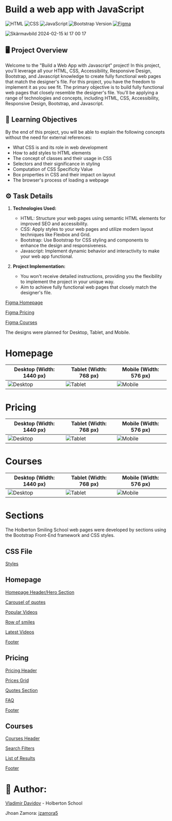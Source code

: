 # Build a web app with JavaScript

![HTML](https://img.shields.io/badge/HTML-5-blue?style=for-the-badge&logo=html5&logoColor=white)
![CSS](https://img.shields.io/badge/CSS-3-blue?style=for-the-badge&logo=css3&logoColor=white)
![JavaScript](https://img.shields.io/badge/JavaScript-ES6-yellow?style=for-the-badge&logo=javascript&logoColor=white)
![Bootstrap Version](https://img.shields.io/badge/Bootstrap-4.4.1-purple?style=for-the-badge&logo=bootstrap&logoColor=white)
[![Figma](https://img.shields.io/badge/Figma-Design-blue?style=for-the-badge&logo=figma&logoColor=white)](https://www.figma.com/)

![Skärmavbild 2024-02-15 kl  17 00 17](https://github.com/v-dav/holbertonschool-smiling-school-javascript/assets/115344057/496faed7-b0c1-46d2-991a-123bc6ccf80b)


## 🖥️ Project Overview

Welcome to the "Build a Web App with Javascript" project! In this project, you'll leverage all your HTML, CSS, Accessibility, Responsive Design, Bootstrap, and Javascript knowledge to create fully functional web pages that match the designer's file.
For this project, you have the freedom to implement it as you see fit. The primary objective is to build fully functional web pages that closely resemble the designer's file. You'll be applying a range of technologies and concepts, including HTML, CSS, Accessibility, Responsive Design, Bootstrap, and Javascript.

##  🧐 Learning Objectives

By the end of this project, you will be able to explain the following concepts without the need for external references:

- What CSS is and its role in web development
- How to add styles to HTML elements
- The concept of classes and their usage in CSS
- Selectors and their significance in styling
- Computation of CSS Specificity Value
- Box properties in CSS and their impact on layout
- The browser's process of loading a webpage



## ⚙️ Task Details

1. **Technologies Used:**
   - HTML: Structure your web pages using semantic HTML elements for improved SEO and accessibility.
   - CSS: Apply styles to your web pages and utilize modern layout techniques like Flexbox and Grid.
   - Bootstrap: Use Bootstrap for CSS styling and components to enhance the design and responsiveness.
   - Javascript: Implement dynamic behavior and interactivity to make your web app functional.

2. **Project Implementation:**
   - You won't receive detailed instructions, providing you the flexibility to implement the project in your unique way.
   - Aim to achieve fully functional web pages that closely match the designer's file.

[Figma Homepage](https://www.figma.com/file/QYQqMYbdpAHL5xTclwJKSI/Homepage)

[Figma Pricing](https://www.figma.com/file/KLAI53jdYpfFNEy0O79ymB/Pricing)

[Figma Courses](https://www.figma.com/file/ivg3abH1HLmMayBgjGg1Qf/Courses)

The designs were planned for Desktop, Tablet, and Mobile.

# Homepage

| **Desktop (Width: 1440 px)**                              | **Tablet (Width: 768 px)**                              | **Mobile (Width: 576 px)**                              |
| --------------------------------------------------------- | ------------------------------------------------------- | ------------------------------------------------------- |
| ![Desktop](https://i.ibb.co/pKGgC0J/Homepage-Desktop.png) | ![Tablet](https://i.ibb.co/6XBLwf9/Homepage-Tablet.png) | ![Mobile](https://i.ibb.co/NVBK21F/Homepage-Mobile.png) |

# Pricing

| **Desktop (Width: 1440 px)**                             | **Tablet (Width: 768 px)**                             | **Mobile (Width: 576 px)**                             |
| -------------------------------------------------------- | ------------------------------------------------------ | ------------------------------------------------------ |
| ![Desktop](https://i.ibb.co/RvSJ2YS/Pricing-Desktop.png) | ![Tablet](https://i.ibb.co/Gkvsf0Y/Pricing-Tablet.png) | ![Mobile](https://i.ibb.co/6RwmYck/Pricing-Mobile.png) |

# Courses

| **Desktop (Width: 1440 px)**                             | **Tablet (Width: 768 px)**                             | **Mobile (Width: 576 px)**                             |
| -------------------------------------------------------- | ------------------------------------------------------ | ------------------------------------------------------ |
| ![Desktop](https://i.ibb.co/y51S3HX/Courses-Desktop.png) | ![Tablet](https://i.ibb.co/28qK1g0/Courses-Tablet.png) | ![Mobile](https://i.ibb.co/f8zNgkx/Courses-Mobile.png) |

# Sections

The Holberton Smiling School web pages were developed by sections using the Bootstrap Front-End framework and CSS styles.

## CSS File

[Styles](https://github.com/jzamora5/holberton-smiling-school/blob/master/styles.css)

## Homepage

[Homepage Header/Hero Section](https://github.com/jzamora5/holberton-smiling-school/blob/master/0-homepage.html)

[Carousel of quotes](https://github.com/jzamora5/holberton-smiling-school/blob/master/1-homepage.html)

[Popular Videos](https://github.com/jzamora5/holberton-smiling-school/blob/master/2-homepage.html)

[Row of smiles](https://github.com/jzamora5/holberton-smiling-school/blob/master/3-homepage.html)

[Latest Videos](https://github.com/jzamora5/holberton-smiling-school/blob/master/4-homepage.html)

[Footer](https://github.com/jzamora5/holberton-smiling-school/blob/master/homepage.html)

## Pricing

[Pricing Header](https://github.com/jzamora5/holberton-smiling-school/blob/master/0-pricing.html)

[Prices Grid](https://github.com/jzamora5/holberton-smiling-school/blob/master/1-pricing.html)

[Quotes Section](https://github.com/jzamora5/holberton-smiling-school/blob/master/2-pricing.html)

[FAQ](https://github.com/jzamora5/holberton-smiling-school/blob/master/3-pricing.html)

[Footer](https://github.com/jzamora5/holberton-smiling-school/blob/master/pricing.html)

## Courses

[Courses Header](https://github.com/jzamora5/holberton-smiling-school/blob/master/0-courses.html)

[Search Filters](https://github.com/jzamora5/holberton-smiling-school/blob/master/1-courses.html)

[List of Results](https://github.com/jzamora5/holberton-smiling-school/blob/master/2-courses.html)

[Footer](https://github.com/jzamora5/holberton-smiling-school/blob/master/courses.html)

# 🙇 Author:

[Vladimir Davidov](https://github.com/v-dav) - Holberton School

Jhoan Zamora: [jzamora5](https://github.com/jzamora5)
